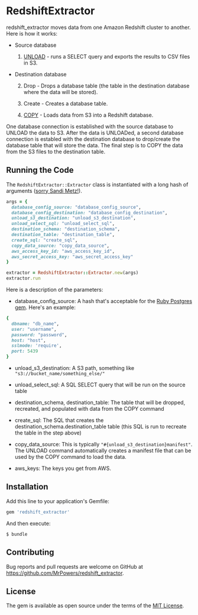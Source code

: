 # RedshiftExtractor

redshift_extractor moves data from one Amazon Redshift cluster to another.  Here is how it works:

- Source database

  1. [UNLOAD](http://docs.aws.amazon.com/redshift/latest/dg/r_UNLOAD.html) - runs a SELECT query and exports the results to CSV files in S3.

- Destination database

  2. Drop - Drops a database table (the table in the destination database where the data will be stored).

  3. Create - Creates a database table.

  4. [COPY](http://docs.aws.amazon.com/redshift/latest/dg/r_COPY.html) - Loads data from S3 into a Redshift database.

One database connection is established with the source database to UNLOAD the data to S3.  After the data is UNLOADed, a second database connection is establed with the destination database to drop/create the database table that will store the data.  The final step is to COPY the data from the S3 files to the destination table.

## Running the Code

The `RedshiftExtractor::Extractor` class is instantiated with a long hash of arguments ([sorry Sandi Metz!](https://robots.thoughtbot.com/sandi-metz-rules-for-developers)).

```ruby
args = {
  database_config_source: "database_config_source",
  database_config_destination: "database_config_destination",
  unload_s3_destination: "unload_s3_destination",
  unload_select_sql: "unload_select_sql",
  destination_schema: "destination_schema",
  destination_table: "destination_table",
  create_sql: "create_sql",
  copy_data_source: "copy_data_source",
  aws_access_key_id: "aws_access_key_id",
  aws_secret_access_key: "aws_secret_access_key"
}

extractor = RedshiftExtractor::Extractor.new(args)
extractor.run
```

Here is a description of the parameters:

- database_config_source: A hash that's acceptable for the [Ruby Postgres gem](https://bitbucket.org/ged/ruby-pg/wiki/Home).  Here's an example:

```ruby
{
  dbname: "db_name",
  user: "username",
  password: "password",
  host: "host",
  sslmode: 'require',
  port: 5439
}
```

- unload_s3_destination: A S3 path, something like `"s3://bucket_name/something_else/"`

- unload_select_sql: A SQL SELECT query that will be run on the source table

- destination_schema, destination_table: The table that will be dropped, recreated, and populated with data from the COPY command

- create_sql: The SQL that creates the destination_schema.destination_table table (this SQL is run to recreate the table in the step above)

- copy_data_source: This is typically `"#{unload_s3_destination}manifest"`.  The UNLOAD command automatically creates a manifest file that can be used by the COPY command to load the data.

- aws_keys: The keys you get from AWS.

## Installation

Add this line to your application's Gemfile:

```ruby
gem 'redshift_extractor'
```

And then execute:

    $ bundle

## Contributing

Bug reports and pull requests are welcome on GitHub at https://github.com/MrPowers/redshift_extractor.

## License

The gem is available as open source under the terms of the [MIT License](http://opensource.org/licenses/MIT).

